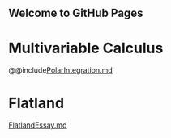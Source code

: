 ## Welcome to GitHub Pages

# Multivariable Calculus
@@include[PolarIntegration.md](PolarIntegration.md)

# Flatland
[FlatlandEssay.md](FlatlandEssay.md)
